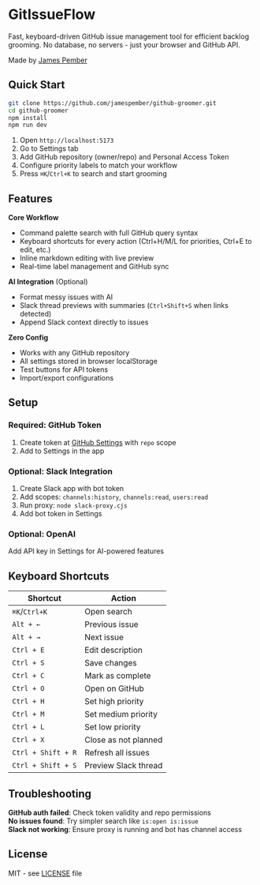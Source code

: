 # GitIssueFlow

Fast, keyboard-driven GitHub issue management tool for efficient backlog grooming. No database, no servers - just your browser and GitHub API.

Made by [James Pember](https://jamespember.com)

## Quick Start

```bash
git clone https://github.com/jamespember/github-groomer.git
cd github-groomer
npm install
npm run dev
```

1. Open `http://localhost:5173`
2. Go to Settings tab
3. Add GitHub repository (owner/repo) and Personal Access Token
4. Configure priority labels to match your workflow
5. Press `⌘K`/`Ctrl+K` to search and start grooming

## Features

**Core Workflow**
- Command palette search with full GitHub query syntax
- Keyboard shortcuts for every action (Ctrl+H/M/L for priorities, Ctrl+E to edit, etc.)
- Inline markdown editing with live preview
- Real-time label management and GitHub sync

**AI Integration** (Optional)
- Format messy issues with AI
- Slack thread previews with summaries (`Ctrl+Shift+S` when links detected)
- Append Slack context directly to issues

**Zero Config**
- Works with any GitHub repository
- All settings stored in browser localStorage
- Test buttons for API tokens
- Import/export configurations

## Setup

### Required: GitHub Token
1. Create token at [GitHub Settings](https://github.com/settings/tokens) with `repo` scope
2. Add to Settings in the app

### Optional: Slack Integration
1. Create Slack app with bot token
2. Add scopes: `channels:history`, `channels:read`, `users:read`  
3. Run proxy: `node slack-proxy.cjs`
4. Add bot token in Settings

### Optional: OpenAI
Add API key in Settings for AI-powered features

## Keyboard Shortcuts

| Shortcut | Action |
|----------|--------|
| `⌘K`/`Ctrl+K` | Open search |
| `Alt + ←` | Previous issue |
| `Alt + →` | Next issue |
| `Ctrl + E` | Edit description |
| `Ctrl + S` | Save changes |
| `Ctrl + C` | Mark as complete |
| `Ctrl + O` | Open on GitHub |
| `Ctrl + H` | Set high priority |
| `Ctrl + M` | Set medium priority |
| `Ctrl + L` | Set low priority |
| `Ctrl + X` | Close as not planned |
| `Ctrl + Shift + R` | Refresh all issues |
| `Ctrl + Shift + S` | Preview Slack thread |

## Troubleshooting

**GitHub auth failed**: Check token validity and repo permissions  
**No issues found**: Try simpler search like `is:open is:issue`  
**Slack not working**: Ensure proxy is running and bot has channel access

## License

MIT - see [LICENSE](LICENSE) file